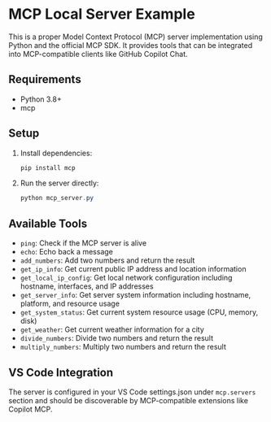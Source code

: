 # MCP Local Server Example

This is a proper Model Context Protocol (MCP) server implementation using Python and the official MCP SDK. It provides tools that can be integrated into MCP-compatible clients like GitHub Copilot Chat.

## Requirements
- Python 3.8+
- mcp

## Setup
1. Install dependencies:
   ```powershell
   pip install mcp
   ```
2. Run the server directly:
   ```powershell
   python mcp_server.py
   ```

## Available Tools
- `ping`: Check if the MCP server is alive
- `echo`: Echo back a message
- `add_numbers`: Add two numbers and return the result
- `get_ip_info`: Get current public IP address and location information
- `get_local_ip_config`: Get local network configuration including hostname, interfaces, and IP addresses
- `get_server_info`: Get server system information including hostname, platform, and resource usage
- `get_system_status`: Get current system resource usage (CPU, memory, disk)
- `get_weather`: Get current weather information for a city
- `divide_numbers`: Divide two numbers and return the result
- `multiply_numbers`: Multiply two numbers and return the result

## VS Code Integration
The server is configured in your VS Code settings.json under `mcp.servers` section and should be discoverable by MCP-compatible extensions like Copilot MCP.
